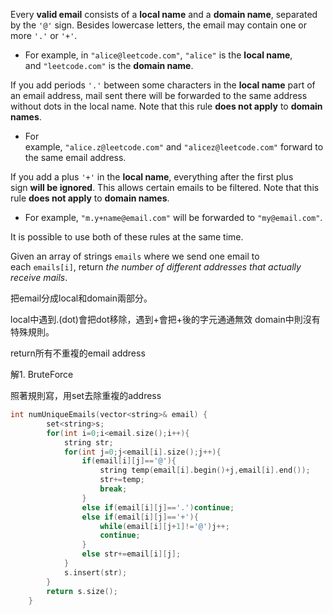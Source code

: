 
Every **valid email** consists of a **local name** and a **domain name**, separated by the `'@'` sign. Besides lowercase letters, the email may contain one or more `'.'` or `'+'`.

-   For example, in `"alice@leetcode.com"`, `"alice"` is the **local name**, and `"leetcode.com"` is the **domain name**.

If you add periods `'.'` between some characters in the **local name** part of an email address, mail sent there will be forwarded to the same address without dots in the local name. Note that this rule **does not apply** to **domain names**.

-   For example, `"alice.z@leetcode.com"` and `"alicez@leetcode.com"` forward to the same email address.

If you add a plus `'+'` in the **local name**, everything after the first plus sign **will be ignored**. This allows certain emails to be filtered. Note that this rule **does not apply** to **domain names**.

-   For example, `"m.y+name@email.com"` will be forwarded to `"my@email.com"`.

It is possible to use both of these rules at the same time.

Given an array of strings `emails` where we send one email to each `emails[i]`, return _the number of different addresses that actually receive mails_.

把email分成local和domain兩部分。

local中遇到.(dot)會把dot移除，遇到+會把+後的字元通通無效
domain中則沒有特殊規則。

return所有不重複的email address

解1. BruteForce

照著規則寫，用set去除重複的address

```cpp
int numUniqueEmails(vector<string>& email) {
        set<string>s;
        for(int i=0;i<email.size();i++){
            string str;
            for(int j=0;j<email[i].size();j++){
                if(email[i][j]=='@'){
                    string temp(email[i].begin()+j,email[i].end());
                    str+=temp;
                    break;
                }
                else if(email[i][j]=='.')continue;
                else if(email[i][j]=='+'){
                    while(email[i][j+1]!='@')j++;
                    continue;
                }
                else str+=email[i][j];
            }
            s.insert(str);
        }
        return s.size();
    }
```